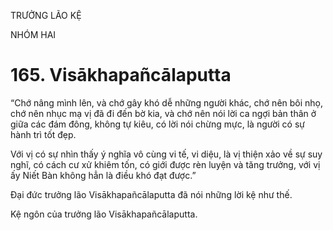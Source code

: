 TRƯỞNG LÃO KỆ

NHÓM HAI

# 165. Visākhapañcālaputta

“Chớ nâng mình lên, và chớ gây khó dễ những người khác, chớ nên bôi nhọ, chớ nên nhục mạ vị đã đi đến bờ kia, và chớ nên nói lời ca ngợi bản thân ở giữa các đám đông, không tự kiêu, có lời nói chừng mực, là người có sự hành trì tốt đẹp.

Với vị có sự nhìn thấy ý nghĩa vô cùng vi tế, vi diệu, là vị thiện xảo về sự suy nghĩ, có cách cư xử khiêm tốn, có giới được rèn luyện và tăng trưởng, với vị ấy Niết Bàn không hẳn là điều khó đạt được.”

Đại đức trưởng lão Visākhapañcālaputta đã nói những lời kệ như thế.

Kệ ngôn của trưởng lão Visākhapañcālaputta.
